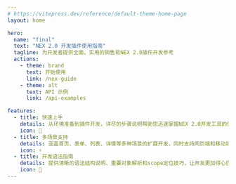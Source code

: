 ```yaml
---
# https://vitepress.dev/reference/default-theme-home-page
layout: home

hero:
  name: "final"
  text: "NEX 2.0 开发插件使用指南"
  tagline: 为开发者提供全面、实用的销售易NEX 2.0插件开发参考
  actions:
    - theme: brand
      text: 开始使用
      link: /nex-guide
    - theme: alt
      text: API 示例
      link: /api-examples

features:
  - title: 快速上手
    details: 从环境准备到插件开发，详尽的步骤说明帮助您迅速掌握NEX 2.0开发工具的使用
    icon: 🚀
  - title: 多场景支持
    details: 涵盖首页、表单、列表、详情等多种场景的扩展开发，同时支持网页端和移动端
    icon: ⚡
  - title: 开发语法指南
    details: 提供清晰的语法结构说明、重要对象解析和scope定位技巧，让开发更加得心应手
    icon: 🔧
---
```



